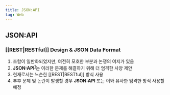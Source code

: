 ```yaml
---
title: JSON:API
tag: Web
---
```


## JSON:API

### [[REST|RESTful]] Design & JSON Data Format

1. 조합이 일반화되었지만, 여전히 모호한 부분과 논쟁의 여지가 있음
2. **JSON:API**<sup><a href="https://jsonapi.org">1</a></sup>는 이러한 문제를 해결하기 위해 더 엄격한 사양 제안
3. 현재로서는 느슨한 [[REST|RESTful]] 방식 사용
4. 추후 문제 및 논란이 발생할 경우 **JSON:API** 또는 이와 유사한 엄격한 방식 사용할 예정
